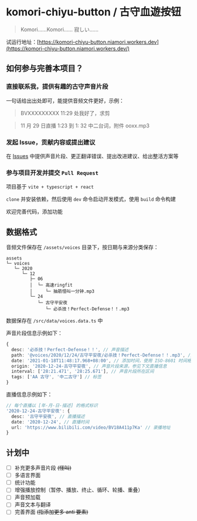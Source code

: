 # komori-chiyu-button / 古守血遊按钮

> Komori......Komori...... 寂しい......

试运行地址：[https://komori-chiyu-button.niamori.workers.dev](https://komori-chiyu-button.niamori.workers.dev/)

## 如何参与完善本项目？

### 直接联系我，提供有趣的古守声音片段

一句话给出出处即可，能提供音频文件更好，示例：

> BVXXXXXXXXX 11:29 处我好了，求剪

> 11 月 29 日直播 1:23 到 1: 32 中二台词，附件 ooxx.mp3

### 发起 Issue，贡献内容或提出建议

在 [Issues](https://github.com/NiaMori/komori-chiyu-button/issues) 中提供声音片段、更正翻译错误、提出改进建议、给出整活方案等

### 参与项目开发并提交 `Pull Request`

项目基于 `vite + typescript + react`

`clone` 并安装依赖，然后使用 `dev` 命令启动开发模式，使用 `build` 命令构建

欢迎完善代码，添加功能

## 数据格式

音频文件保存在 `/assets/voices` 目录下，按日期与来源分类保存：

```
assets
└─ voices
   └─ 2020
      └─ 12
         ├─ 06
         │  └─ 高速ringfit
         │     └─ 抽筋怪叫一分钟.mp3
         └─ 24
            └─ 古守平安夜
               └─ 必杀技！Perfect-Defense！！.mp3
```

数据保存在 `/src/data/voices.data.ts` 中

声音片段信息示例如下：

```typescript
{
  desc: '必杀技！Perfect-Defense！！', // 声音描述
  path: '@voices/2020/12/24/古守平安夜/必杀技！Perfect-Defense！！.mp3', // 素材路径，使用 @voices 指代音频目录
  date: '2021-01-18T11:48:17.968+08:00', // 添加时间，使用 ISO-8601 时间格式
  origin: '2020-12-24-古守平安夜', // 声音片段来源，参见下文直播信息
  interval: ['28:21.471', '28:25.671'], // 声音片段所在区间
  tags: ['AA 古守', '中二古守'] // 标签
}
```

直播信息示例如下：

```typescript
// 每个直播以 [年-月-日-描述] 的格式标识
'2020-12-24-古守平安夜': {
  desc: '古守平安夜', // 直播描述
  date: '2020-12-24', // 直播时间
  url: 'https://www.bilibili.com/video/BV18A411p7Ka' // 录播地址
}
```

## 计划中

- [ ] 补充更多声音片段 ~~(怪叫)~~
- [ ] 多语言界面
- [ ] 统计功能
- [ ] 增强播放控制（暂停、播放、终止、循环、轮播、重叠）
- [ ] 声音预加载
- [ ] 声音文本与翻译
- [ ] 完善界面 ~~(指添加更多 anti 要素)~~
